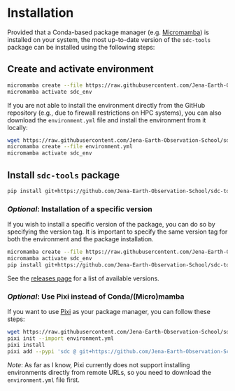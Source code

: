 # Installation

Provided that a Conda-based package manager (e.g. 
[Micromamba](https://mamba.readthedocs.io/en/latest/installation/micromamba-installation.html))
is installed on your system, the most up-to-date version of the `sdc-tools` 
package can be installed using the following steps:

## Create and activate environment

```bash
micromamba create --file https://raw.githubusercontent.com/Jena-Earth-Observation-School/sdc-tools/main/environment.yml
micromamba activate sdc_env
```

If you are not able to install the environment directly from the GitHub 
repository (e.g., due to firewall restrictions on HPC systems), you can also 
download the `environment.yml` file and install the environment from it locally:

```bash
wget https://raw.githubusercontent.com/Jena-Earth-Observation-School/sdc-tools/main/environment.yml
micromamba create --file environment.yml
micromamba activate sdc_env
```

## Install `sdc-tools` package

```bash
pip install git+https://github.com/Jena-Earth-Observation-School/sdc-tools.git
```

### _Optional_: Installation of a specific version

If you wish to install a specific version of the package, you can do so by 
specifying the version tag. It is important to specify the same version tag for 
both the environment and the package installation.

```bash
micromamba create --file https://raw.githubusercontent.com/Jena-Earth-Observation-School/sdc-tools/v0.9.0/environment.yml
micromamba activate sdc_env
pip install git+https://github.com/Jena-Earth-Observation-School/sdc-tools.git@v0.9.0
```

See the [releases page](https://github.com/Jena-Earth-Observation-School/sdc-tools/releases) 
for a list of available versions.

### _Optional_: Use Pixi instead of Conda/(Micro)mamba

If you want to use [Pixi](https://pixi.sh) as your package manager, you can follow
these steps: 

```bash
wget https://raw.githubusercontent.com/Jena-Earth-Observation-School/sdc-tools/main/environment.yml
pixi init --import environment.yml
pixi install
pixi add --pypi 'sdc @ git+https://github.com/Jena-Earth-Observation-School/sdc-tools.git’
```

_Note_: As far as I know, Pixi currently does not support installing environments 
directly from  remote URLs, so you need to download the `environment.yml` file first.

